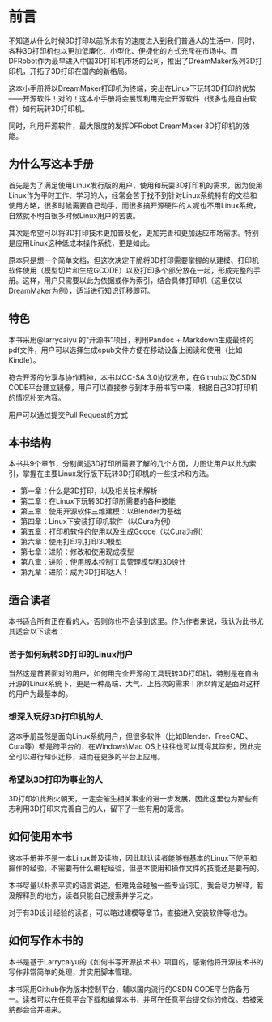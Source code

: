 # 前言 #

不知道从什么时候3D打印以前所未有的速度进入到我们普通人的生活中，同时，各种3D打印机也以更加低廉化、小型化、便捷化的方式充斥在市场中。而DFRobot作为最早进入中国3D打印机市场的公司，推出了DreamMaker系列3D打印机，开拓了3D打印在国内的新格局。

这本小手册将以DreamMaker打印机为终端，突出在Linux下玩转3D打印的优势——开源软件！对的！这本小手册将会展现利用完全开源软件（很多也是自由软件）如何玩转3D打印机。

同时，利用开源软件，最大限度的发挥DFRobot DreamMaker 3D打印机的效能。

## 为什么写这本手册 ##

首先是为了满足使用Linux发行版的用户，使用和玩耍3D打印机的需求，因为使用Linux作为平时工作、学习的人，经常会苦于找不到针对Linux系统特有的文档和使用方略，很多时候需要自己动手，而很多搞开源硬件的人呢也不用Linux系统，自然就不明白很多时候Linux用户的苦衷。

其次是希望可以将3D打印技术更加普及化，更加完善和更加适应市场需求。特别是应用Linux这种低成本操作系统，更是如此。

原本只是想一个简单文档，但这次决定干脆将3D打印需要掌握的从建模、打印机软件使用（模型切片和生成GCODE）以及打印多个部分放在一起，形成完整的手册。这样，用户只需要以此为依据或作为索引，结合具体打印机（这里仅以DreamMaker为例），适当进行知识迁移即可。

## 特色 ##

本书采用@larrycaiyu 的“开源书”项目，利用Pandoc + Markdown生成最终的pdf文件，用户可以选择生成epub文件方便在移动设备上阅读和使用（比如Kindle）。

符合开源的分享与协作精神，本书以CC-SA 3.0协议发布，在Github以及CSDN CODE平台建立镜像，用户可以直接参与到本手册书写中来，根据自己3D打印机的情况补充内容。

用户可以通过提交Pull Request的方式

## 本书结构 ##

本书共9个章节，分别阐述3D打印所需要了解的几个方面，力图让用户以此为索引，掌握在主要Linux发行版下玩转3D打印机的一些技术和方法。

  * 第一章：什么是3D打印，以及相关技术解析
  * 第二章：在Linux下玩转3D打印所需要的各种技能
  * 第三章：使用开源软件三维建模：以Blender为基础
  * 第四章：Linux下安装打印机软件（以Cura为例）
  * 第五章：打印机软件的使用以及生成Gcode（以Cura为例）
  * 第六章：使用打印机打印3D模型
  * 第七章：进阶：修改和使用现成模型
  * 第八章：进阶：使用版本控制工具管理模型和3D设计
  * 第九章：进阶：成为3D打印达人！

## 适合读者 ##

本书适合所有正在看的人，否则你也不会读到这里。作为作者来说，我认为此书尤其适合以下读者：

### 苦于如何玩转3D打印的Linux用户 ###

当然这是首要面对的用户，如何用完全开源的工具玩转3D打印机，特别是在自由开源的Linux系统下，更是一种高端、大气、上档次的需求！所以肯定是面对这样的用户为最基本的。

### 想深入玩好3D打印机的人 ###

这本手册虽然是面向Linux系统用户，但很多软件（比如Blender、FreeCAD、Cura等）都是跨平台的，在Windows\Mac OS上往往也可以觅得其踪影，因此完全可以进行知识迁移，进而在更多的平台上应用。

### 希望以3D打印为事业的人 ###

3D打印如此热火朝天，一定会催生相关事业的进一步发展，因此这里也为那些有志利用3D打印来完善自己的人，留下了一些有用的箴言。

## 如何使用本书 ##

这本手册并不是一本Linux普及读物，因此默认读者能够有基本的Linux下使用和操作的经验，不需要有什么编程经验，但基本使用和操作文件的技能还是要有的。

本书尽量以朴素平实的语言讲述，但难免会碰触一些专业词汇，我会尽力解释，若没解释到的地方，读者只能自己搜索并学习之。

对于有3D设计经验的读者，可以略过建模等章节，直接进入安装软件等地方。

## 如何写作本书的 ##

本书是基于Larrycaiyu的《如何书写开源技术书》项目的，感谢他将开源技术书的写作非常简单的处理，并实用脚本管理。

本书采用Github作为版本控制平台，辅以国内流行的CSDN CODE平台防备万一。读者可以在任意平台下载和编译本书，并可在任意平台提交你的修改。若被采纳都会合并进来。
